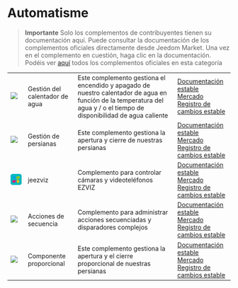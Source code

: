 
# Automatisme


>**Importante**
>Solo los complementos de contribuyentes tienen su documentación aquí. Puede consultar la documentación de los complementos oficiales directamente desde Jeedom Market. Una vez en el complemento en cuestión, haga clic en la documentación.
>Podéis ver [aquí](https://market.jeedom.com/index.php?v=d&p=market&type=plugin&categorie=automatisation) todos los complementos oficiales en esta categoría


| | | | |
|--- | --- | --- | ---|
|<img src="ChauffeEau/ChauffeEau_icon.png" class="pluginLogo" width="100" />|Gestión del calentador de agua|Este complemento gestiona el encendido y apagado de nuestro calentador de agua en función de la temperatura del agua y / o el tiempo de disponibilidad de agua caliente|[Documentación estable](https://mika-nt28.github.io/Documentations/ChauffeEau/es_ES/)<br/>[Mercado](https://market.jeedom.com/index.php?v=d&p=market_display&id=2671)<br/>[Registro de cambios estable](https://mika-nt28.github.io/Documentations/ChauffeEau/es_ES/changelog)|
|<img src="Volets/Volets_icon.png" class="pluginLogo" width="100" />|Gestión de persianas|Este complemento gestiona la apertura y cierre de nuestras persianas|[Documentación estable](https://mika-nt28.github.io/Documentations/Volets/es_ES/)<br/>[Mercado](https://market.jeedom.com/index.php?v=d&p=market_display&id=2612)<br/>[Registro de cambios estable](https://mika-nt28.github.io/Documentations/Volets/es_ES/changelog)|
|<img src="jeezviz/jeezviz_icon.png" class="pluginLogo" width="100" />|jeezviz|Complemento para controlar cámaras y videoteléfonos EZVIZ|[Documentación estable](https://famille-ozaer.github.io/jeezviz/es_ES/index.md)<br/>[Mercado](https://market.jeedom.com/index.php?v=d&p=market_display&id=4063)<br/>[Registro de cambios estable](https://famille-ozaer.github.io/jeezviz/es_ES/changelog.html)|
|<img src="sequencing/sequencing_icon.png" class="pluginLogo" width="100" />|Acciones de secuencia|Complemento para administrar acciones secuenciadas y disparadores complejos|[Documentación estable](https://agp42.github.io/sequencing/es_ES/)<br/>[Mercado](https://market.jeedom.com/index.php?v=d&p=market_display&id=3982)<br/>[Registro de cambios estable](https://agp42.github.io/sequencing/es_ES/changelog)|
|<img src="voletProp/voletProp_icon.png" class="pluginLogo" width="100" />|Componente proporcional|Este complemento gestiona la apertura y el cierre proporcional de nuestras persianas|[Documentación estable](https://mika-nt28.github.io/Documentations/voletProp/es_ES/)<br/>[Mercado](https://market.jeedom.com/index.php?v=d&p=market_display&id=3229)<br/>[Registro de cambios estable](https://mika-nt28.github.io/Documentations/voletProp/es_ES/changelog)|

